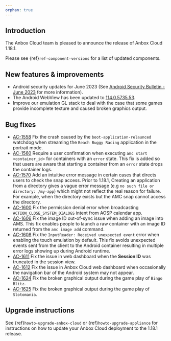 ```yaml
---
orphan: true
---
```

## Introduction
The Anbox Cloud team is pleased to announce the release of Anbox Cloud 1.18.1.

Please see {ref}`ref-component-versions` for a list of updated components.

## New features & improvements
* Android security updates for June 2023 (See [Android Security Bulletin - June 2023](https://source.android.com/docs/security/bulletin/2023-06-01) for more information).
* The Android WebView has been updated to [114.0.5735.53](https://chromereleases.googleblog.com/2023/05/early-stable-update-for-android.html).
* Improve our emulation GL stack to deal with the case that some games provide incomplete texture and caused broken graphics output.

## Bug fixes

- [AC-1558](https://warthogs.atlassian.net/browse/AC-1558) Fix the crash caused by the `boot-application-relaunced` watchdog when streaming the `Beach Buggy Racing` application in the portrait mode.
- [AC-1560](https://warthogs.atlassian.net/browse/AC-1560) Require a user confirmation when executing `amc start <container_id>` for containers with an `error` state. This fix is added so that users are aware that starting a container from an `error` state drops the container logs.
- [AC-1570](https://warthogs.atlassian.net/browse/AC-1570) Add an intuitive error message in certain cases that directs users to check the snap access. Prior to 1.18.1, Creating an application from a directory gives a vague error message (e.g `no such file or directory: /my-app`) which might not reflect the real reason for failure. For example, when the directory exists but the AMC snap cannot access the directory. 
- [AC-1600](https://warthogs.atlassian.net/browse/AC-1600) Fix the permission denial error when broadcasting `ACTION_CLOSE_SYSTEM_DIALOGS` intent from AOSP calendar app.
- [AC-1606](https://warthogs.atlassian.net/browse/AC-1606) Fix the image ID out-of-sync issue when adding an image into AMS. This fix enables people to launch a raw container with an image ID returned from the `amc image add` command.
- [AC-1608](https://warthogs.atlassian.net/browse/AC-1608) Fix the `InputReader: Received unexpected event` error when enabling the touch emulation by default. This fix avoids unexpected events sent from the client to the Android container resulting in multiple error logs showing up during Android runtime.
- [AC-1611](https://warthogs.atlassian.net/browse/AC-1611) Fix the issue in web dashboard when the **Session ID** was truncated in the session view.
- [AC-1612](https://warthogs.atlassian.net/browse/AC-1612) Fix the issue in Anbox Cloud web dashboard when occasionally the navigation bar of the Android system may not appear.
- [AC-1624](https://warthogs.atlassian.net/browse/AC-1624) Fix the broken graphical output during the game play of `Bingo Blitz`.
- [AC-1625](https://warthogs.atlassian.net/browse/AC-1625) Fix the broken graphical output during the game play of `Slotomania`.


## Upgrade instructions

See {ref}`howto-upgrade-anbox-cloud` or {ref}`howto-upgrade-appliance` for instructions on how to update your Anbox Cloud deployment to the 1.18.1 release.

